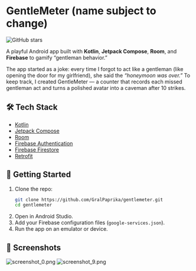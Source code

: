 # GentleMeter (name subject to change)

![GitHub stars](https://img.shields.io/github/stars/GralPaprika/gentlemeter?style=social)

A playful Android app built with **Kotlin**, **Jetpack Compose**, **Room**, and **Firebase** to gamify “gentleman behavior.”

The app started as a joke: every time I forgot to act like a gentleman (like opening the door for my girlfriend), she said the *“honeymoon was over.”* To keep track, I created GentleMeter — a counter that records each missed gentleman act and turns a polished avatar into a caveman after 10 strikes.

## 🛠 Tech Stack

- [Kotlin](https://kotlinlang.org/)
- [Jetpack Compose](https://developer.android.com/jetpack/compose)
- [Room](https://developer.android.com/training/data-storage/room)
- [Firebase Authentication](https://firebase.google.com/docs/auth)
- [Firebase Firestore](https://firebase.google.com/docs/firestore)
- [Retrofit](https://square.github.io/retrofit/)

## 🚀 Getting Started

1. Clone the repo:
   ```bash
   git clone https://github.com/GralPaprika/gentlemeter.git
   cd gentlemeter
   ```
2. Open in Android Studio.
3. Add your Firebase configuration files (`google-services.json`).
4. Run the app on an emulator or device.

## 📸 Screenshots

![screenshot_0.png](https://lh3.googleusercontent.com/pw/AP1GczO0dRHNDeIK0_16NhaZIVhc-R0O1hNgDhKOdHuLf9yWeHfOWKnGJCjDL2Ecg_43CA7WAWzCz-iDwWlgxZS4ggh5BtL16QEzp5cKSH9i1v73AtUyp2helMWIdqLO7wf-Md4Df14iEc9p-ID2C_MAZJlEMw=w379-h753-s-no-gm?authuser=0)
![screenshot_9.png](https://lh3.googleusercontent.com/pw/AP1GczPlXXNfqftZzk_dTms_gcAtRgYjZXyQSX4b3c_H_p41g6K4czo68_N0YbyUiaBhNm8tnho_3gNtJ6cA1vUIfwRuem6fBT6eiiWKAMow-vNzi_qrK4zKNywRzfiMy3N3eiJuwAEa4yR34fcG2PF75oJUMA=w381-h753-s-no-gm?authuser=0)